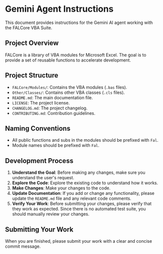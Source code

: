 # Gemini Agent Instructions

This document provides instructions for the Gemini AI agent working with the FALCore VBA Suite.

## Project Overview

FALCore is a library of VBA modules for Microsoft Excel. The goal is to provide a set of reusable functions to accelerate development.

## Project Structure

- `FALCore/Modules/`: Contains the VBA modules (`.bas` files).
- `Other/Classes/`: Contains other VBA classes (`.cls` files).
- `README.md`: The main documentation file.
- `LICENSE`: The project license.
- `CHANGELOG.md`: The project changelog.
- `CONTRIBUTING.md`: Contribution guidelines.

## Naming Conventions

- All public functions and subs in the modules should be prefixed with `Fal`.
- Module names should be prefixed with `Fal`.

## Development Process

1.  **Understand the Goal**: Before making any changes, make sure you understand the user's request.
2.  **Explore the Code**: Explore the existing code to understand how it works.
3.  **Make Changes**: Make your changes to the code.
4.  **Update Documentation**: If you add or change any functionality, please update the `README.md` file and any relevant code comments.
5.  **Verify Your Work**: Before submitting your changes, please verify that they work as expected. Since there is no automated test suite, you should manually review your changes.

## Submitting Your Work

When you are finished, please submit your work with a clear and concise commit message.
